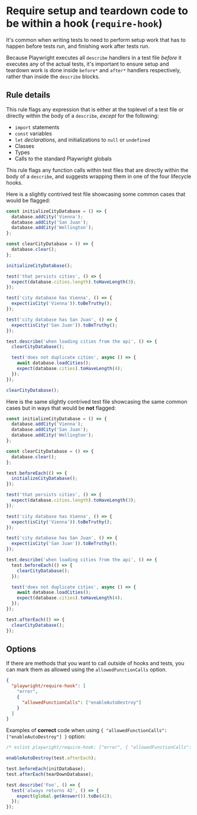 # Require setup and teardown code to be within a hook (`require-hook`)

It's common when writing tests to need to perform setup work that has to happen
before tests run, and finishing work after tests run.

Because Playwright executes all `describe` handlers in a test file _before_ it
executes any of the actual tests, it's important to ensure setup and teardown
work is done inside `before*` and `after*` handlers respectively, rather than
inside the `describe` blocks.

## Rule details

This rule flags any expression that is either at the toplevel of a test file or
directly within the body of a `describe`, _except_ for the following:

- `import` statements
- `const` variables
- `let` _declarations_, and initializations to `null` or `undefined`
- Classes
- Types
- Calls to the standard Playwright globals

This rule flags any function calls within test files that are directly within
the body of a `describe`, and suggests wrapping them in one of the four
lifecycle hooks.

Here is a slightly contrived test file showcasing some common cases that would
be flagged:

```js
const initializeCityDatabase = () => {
  database.addCity('Vienna');
  database.addCity('San Juan');
  database.addCity('Wellington');
};

const clearCityDatabase = () => {
  database.clear();
};

initializeCityDatabase();

test('that persists cities', () => {
  expect(database.cities.length).toHaveLength(3);
});

test('city database has Vienna', () => {
  expect(isCity('Vienna')).toBeTruthy();
});

test('city database has San Juan', () => {
  expect(isCity('San Juan')).toBeTruthy();
});

test.describe('when loading cities from the api', () => {
  clearCityDatabase();

  test('does not duplicate cities', async () => {
    await database.loadCities();
    expect(database.cities).toHaveLength(4);
  });
});

clearCityDatabase();
```

Here is the same slightly contrived test file showcasing the same common cases
but in ways that would be **not** flagged:

```js
const initializeCityDatabase = () => {
  database.addCity('Vienna');
  database.addCity('San Juan');
  database.addCity('Wellington');
};

const clearCityDatabase = () => {
  database.clear();
};

test.beforeEach(() => {
  initializeCityDatabase();
});

test('that persists cities', () => {
  expect(database.cities.length).toHaveLength(3);
});

test('city database has Vienna', () => {
  expect(isCity('Vienna')).toBeTruthy();
});

test('city database has San Juan', () => {
  expect(isCity('San Juan')).toBeTruthy();
});

test.describe('when loading cities from the api', () => {
  test.beforeEach(() => {
    clearCityDatabase();
  });

  test('does not duplicate cities', async () => {
    await database.loadCities();
    expect(database.cities).toHaveLength(4);
  });
});

test.afterEach(() => {
  clearCityDatabase();
});
```

## Options

If there are methods that you want to call outside of hooks and tests, you can
mark them as allowed using the `allowedFunctionCalls` option.

```json
{
  "playwright/require-hook": [
    "error",
    {
      "allowedFunctionCalls": ["enableAutoDestroy"]
    }
  ]
}
```

Examples of **correct** code when using
`{ "allowedFunctionCalls": ["enableAutoDestroy"] }` option:

```js
/* eslint playwright/require-hook: ["error", { "allowedFunctionCalls": ["enableAutoDestroy"] }] */

enableAutoDestroy(test.afterEach);

test.beforeEach(initDatabase);
test.afterEach(tearDownDatabase);

test.describe('Foo', () => {
  test('always returns 42', () => {
    expect(global.getAnswer()).toBe(42);
  });
});
```
